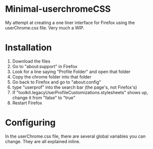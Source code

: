 # Minimal-userchromeCSS
My attempt at creating a one liner interface for Firefox using the userChrome.css file. Very much a WIP.

# Installation
1. Download the files
2. Go to "about:support" in Firefox
3. Look for a line saying "Profile Folder" and open that folder
4. Copy the chrome folder into that folder
5. Go back to Firefox and go to "about:config"
6. type "userprof" into the search bar (the page's, not Firefox's)
7. If "toolkit.legacyUserProfileCustomizations.stylesheets" shows up, change it from "false" to "true"
8. Restart Firefox

# Configuring
In the userChrome.css file, there are several global variables you can change. They are all explained inline.


